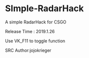 # SImple-RadarHack
A simple RadarHack for CSGO  

Release Time : 2019.1.26  

Use VK_F11 to toggle function  

SRC Author:jojokrieger
